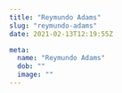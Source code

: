 ```yaml
---
title: "Reymundo Adams"
slug: "reymundo-adams"
date: 2021-02-13T12:19:55Z

meta:
  name: "Reymundo Adams"
  dob: ""
  image: ""
---
```


